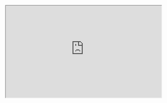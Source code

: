 <iframe
  src="https://watsrunner-learn-webxr.herokuapp.com"
  style="width:100%; height:300px;"
></iframe>